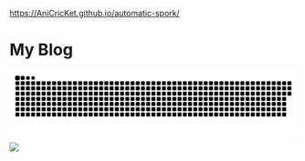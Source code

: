 https://AniCricKet.github.io/automatic-spork/

# My Blog

<a href=#><img src="contributions.svg"></a>

![](https://komarev.com/ghpvc/?username=AniCricKet&color=0bf60e&label=My+Loving+Fans&style=plastic)
